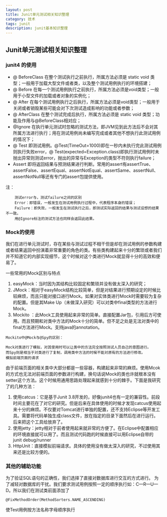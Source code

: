 ```yaml
---
layout: post
title: Junit单元测试相关知识整理
category: 技术
tags: junit
description: junit基本知识整理
---
```


## Junit单元测试相关知识整理
### junit4 的使用
* @ BeforeClass 在整个测试执行之前执行，所属方法必须是 static void 类型；一般用于加载大型文件或者类，以及整个测试用例执行的环境搭建；
* @ Before 在每一个测试用例执行之前执行，所属方法必须是void类型；一般用于小型文件的加载或者对象的实例化；
* @ After 在每个测试用例执行之后执行，所属方法必须是void类型；一般用于关闭或者销毁某些可能会对下次测试造成影响的功能或者参数；
* @ AfterClass 在整个测试完成后执行，所属方法必须是 static void 类型；功能及作用与@BeforeClass相对应；
* @Ignore 在执行单元测试时忽略的测试方法，即JVM见到此方法后不会对其所属方法进行执行；用在测试用例尚未编写完成或者其他不想执行此测试用例的情况下；
* @ Test 即测试用例。@Test(TimeOut=1000)即在一秒内未执行完此测试用例则执行失败error，@ Test(expected=Exception.class)即执行测试用例时未抛出异常则测试error，抛出的异常与Exception的类型不符则执行failure；
* Assert 即将返回结果与预测结果进行判断。常用的assert有assertTrue、assertFalse、assertEqual、assertNotEqual、assertSame、assertNull、assertNotNull等还有专门的assert包提供使用。

注：
```
    测试error与，测试failure之间的区别
    Error：即错误，一般发生在测试用例执行过程中，代表程序本身的错误；
    Failure：即失败，一般发生在测试执行之后，即测试实际返回的结果与测试设想的结果不一致。
    用@Ignore标注的测试方法也同样会返回此结果。
```

### Mock的使用

我们在进行单元测试时，存在某些与测试过程不相干但是却在测试用例的参数构建或者结果返回中扮演着非常重要的角色的类。有些类构建起来十分的繁琐或者我们并不知道它的内部实现细节，这个时候对这个类进行Mock就显得十分的高效和便易了。

一些常用的Mock区别与特点

1.  easyMock：当时因为其结构比较固定和繁琐并没有做太深入的研究；
2.  JMock：相对于easyMock结构比较简单，但是对结果进行预期设定的时候比较麻烦，而且只能对接口进行Mock。如果对实体类进行Mock时需要较为复杂的配置。但是其Make Up（未做深入研究）可以对类中final类型的方法进行Mock。
3.  Mockito ：此Mock工具使用起来非常的简单。直接配置Jar包，引用后方可使用。而且预期和对类中方法的Mock十分的简单。但不足之处是无法对类中的final方法进行Mock。支持java的annotation。
```
Mockito中@Mock与@Spy的区别：

Mock对类进行了模拟，对其使用时可以让类中的方法完全按照测试人员自己的意图进行。
而Spy则是相当于对类进行了复制，调用类中方法的时候不能对原有的方法进行修改。
模拟前端页面的请求
```
由于前端页面的相关类中大部分都是一些容器，构建起来非常的麻烦。使用Mcok的方式也无法对前端页面的参数进行构建，换句话说Mock的类也许就根本没有setter这个方法。这个时候用通用思路处理起来就感到十分的棘手。下面是我研究了的几种方法：

1.  使用catcus：它是基于Junit 3.8开发的，好像junit4也有一定的兼容性。前段时间主要花在了对它的研究。但是后来在具体使用的时候才发现catcus使用起来十分的麻烦。不仅要对Tomcat进行单独的配置，还不支持Eclipse等开发工具。需要将代码单独生成class文件，放在指定的目录下面然后在进行运行。后来把这个工具给放弃了。
2.  使用jetty：jetty相对于前者使用起来就非常的方便了。在Eclipse中配置相应的环境直接就可以用了。而且测试代码跑的时候直接可以用Eclipse自带的junit debug/runner
3.  HttpUnit：直接模拟前端请求。具体的使用没有做太深入的研究，不过使用其来还是比较方便的。

### 其他的辅助功能

为了验证SQL语句的正确性，我们选择了直接对数据库进行交互的方式进行。
为了减轻对数据库的干扰。我们要求测试用例按照一定的顺序执行如：C—R—U—D。所以我们在测试类前面添加了
```
@FixMethodOrder(MethodSorters.NAME_ASCENDING)
```
使Test用例按方法名称字母顺序执行
